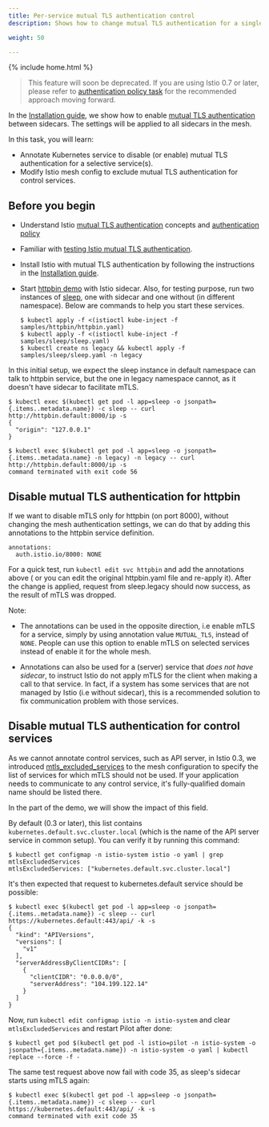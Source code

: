```yaml
---
title: Per-service mutual TLS authentication control
description: Shows how to change mutual TLS authentication for a single service.

weight: 50

---
```

{% include home.html %}

> This feature will soon be deprecated. If you are using Istio 0.7 or later, please refer to [authentication policy task]({{home}}/docs/tasks/security/authn-policy.html) for the recommended approach moving forward.

In the [Installation guide]({{home}}/docs/setup/kubernetes/quick-start.html#installation-steps), we show how to enable [mutual TLS authentication]({{home}}/docs/concepts/security/mutual-tls.html) between sidecars. The settings will be applied to all sidecars in the mesh.

In this task, you will learn:

* Annotate Kubernetes service to disable (or enable) mutual TLS authentication for a selective service(s).
* Modify Istio mesh config to exclude mutual TLS authentication for control services.

## Before you begin

* Understand Istio [mutual TLS authentication]({{home}}/docs/concepts/security/mutual-tls.html) concepts and [authentication policy]({{home}}/docs/concepts/security/authn-policy.html)

* Familiar with [testing Istio mutual TLS authentication]({{home}}/docs/tasks/security/mutual-tls.html).

* Install Istio with mutual TLS authentication by following the instructions in the [Installation guide]({{home}}/docs/setup/kubernetes/).

*   Start [httpbin demo](https://github.com/istio/istio/tree/master/samples/httpbin) with Istio sidecar. Also, for testing purpose, run two instances of [sleep](https://github.com/istio/istio/tree/master/samples/sleep), one with sidecar and one without (in different namespace). Below are commands to help you start these services.

    ```command
    $ kubectl apply -f <(istioctl kube-inject -f samples/httpbin/httpbin.yaml)
    $ kubectl apply -f <(istioctl kube-inject -f samples/sleep/sleep.yaml)
    $ kubectl create ns legacy && kubectl apply -f samples/sleep/sleep.yaml -n legacy
    ```

In this initial setup, we expect the sleep instance in default namespace can talk to httpbin service, but the one in legacy namespace cannot, as it doesn't have sidecar to facilitate mTLS.

```command-output-as-json
$ kubectl exec $(kubectl get pod -l app=sleep -o jsonpath={.items..metadata.name}) -c sleep -- curl http://httpbin.default:8000/ip -s
{
  "origin": "127.0.0.1"
}
```

```command
$ kubectl exec $(kubectl get pod -l app=sleep -o jsonpath={.items..metadata.name} -n legacy) -n legacy -- curl http://httpbin.default:8000/ip -s
command terminated with exit code 56
```

## Disable mutual TLS authentication for httpbin

If we want to disable mTLS only for httpbin (on port 8000), without changing the mesh authentication settings,
we can do that by adding this annotations to the httpbin service definition.

```plain
annotations:
  auth.istio.io/8000: NONE
```

For a quick test, run `kubectl edit svc httpbin` and add the annotations above (
or you can edit the original httpbin.yaml file and re-apply it). After the change is applied, request from sleep.legacy should now success, as the result of mTLS was dropped.

Note:

* The annotations can be used in the opposite direction, i.e enable mTLS for a service, simply by using annotation value  `MUTUAL_TLS`, instead of `NONE`. People can use this option to enable mTLS on selected services instead of enable it for the whole mesh.

* Annotations can also be used for a (server) service that *does not have sidecar*, to instruct Istio do not apply mTLS for the client when making a call to that service. In fact, if a system has some services that are not managed by Istio (i.e without sidecar), this is a recommended solution to fix communication problem with those services.

## Disable mutual TLS authentication for control services

As we cannot annotate control services, such as API server, in Istio 0.3, we introduced [mtls_excluded_services](https://github.com/istio/api/blob/master/mesh/v1alpha1/config.proto#L200:19) to the mesh configuration to specify the list of services for which mTLS should not be used. If your application needs to communicate to any control service, it's fully-qualified domain name should be listed there.

In the part of the demo, we will show the impact of this field.

By default (0.3 or later), this list contains `kubernetes.default.svc.cluster.local` (which is the name of the API server service in common setup). You can verify it by running this command:

```command
$ kubectl get configmap -n istio-system istio -o yaml | grep mtlsExcludedServices
mtlsExcludedServices: ["kubernetes.default.svc.cluster.local"]
```

It's then expected that request to kubernetes.default service should be possible:

```command-output-as-json
$ kubectl exec $(kubectl get pod -l app=sleep -o jsonpath={.items..metadata.name}) -c sleep -- curl https://kubernetes.default:443/api/ -k -s
{
  "kind": "APIVersions",
  "versions": [
    "v1"
  ],
  "serverAddressByClientCIDRs": [
    {
      "clientCIDR": "0.0.0.0/0",
      "serverAddress": "104.199.122.14"
    }
  ]
}
```

Now, run `kubectl edit configmap istio -n istio-system` and clear `mtlsExcludedServices` and restart Pilot after done:

```command
$ kubectl get pod $(kubectl get pod -l istio=pilot -n istio-system -o jsonpath={.items..metadata.name}) -n istio-system -o yaml | kubectl replace --force -f -
```

The same test request above now fail with code 35, as sleep's sidecar starts using mTLS again:

```command
$ kubectl exec $(kubectl get pod -l app=sleep -o jsonpath={.items..metadata.name}) -c sleep -- curl https://kubernetes.default:443/api/ -k -s
command terminated with exit code 35
```
